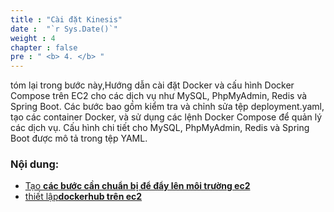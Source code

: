 ```yaml
---
title : "Cài đặt Kinesis"
date :  "`r Sys.Date()`" 
weight : 4 
chapter : false
pre : " <b> 4. </b> "
---
```


tóm lại trong bước này,Hướng dẫn cài đặt Docker và cấu hình Docker Compose trên EC2 cho các dịch vụ như MySQL, PhpMyAdmin, Redis và Spring Boot. Các bước bao gồm kiểm tra và chỉnh sửa tệp deployment.yaml, tạo các container Docker, và sử dụng các lệnh Docker Compose để quản lý các dịch vụ. Cấu hình chi tiết cho MySQL, PhpMyAdmin, Redis và Spring Boot được mô tả trong tệp YAML.

### Nội dung:
   - [Tạo **các bước cần chuẩn bị để đẩy lên môi trường ec2**](./4.1-create-kinesis-data/)
   - [thiết lập**dockerhub trên ec2**](./4.2-setup-dockerhub-in-ec2)